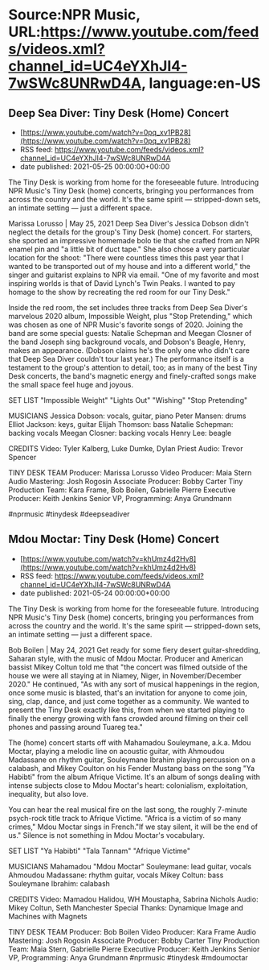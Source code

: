 # Source:NPR Music, URL:https://www.youtube.com/feeds/videos.xml?channel_id=UC4eYXhJI4-7wSWc8UNRwD4A, language:en-US

## Deep Sea Diver: Tiny Desk (Home) Concert
 - [https://www.youtube.com/watch?v=0pq_xv1PB28](https://www.youtube.com/watch?v=0pq_xv1PB28)
 - RSS feed: https://www.youtube.com/feeds/videos.xml?channel_id=UC4eYXhJI4-7wSWc8UNRwD4A
 - date published: 2021-05-25 00:00:00+00:00

The Tiny Desk is working from home for the foreseeable future. Introducing NPR Music's Tiny Desk (home) concerts, bringing you performances from across the country and the world. It's the same spirit — stripped-down sets, an intimate setting — just a different space.

Marissa Lorusso | May 25, 2021
Deep Sea Diver's Jessica Dobson didn't neglect the details for the group's Tiny Desk (home) concert. For starters, she sported an impressive homemade bolo tie that she crafted from an NPR enamel pin and "a little bit of duct tape." She also chose a very particular location for the shoot: "There were countless times this past year that I wanted to be transported out of my house and into a different world," the singer and guitarist explains to NPR via email. "One of my favorite and most inspiring worlds is that of David Lynch's Twin Peaks. I wanted to pay homage to the show by recreating the red room for our Tiny Desk."

Inside the red room, the set includes three tracks from Deep Sea Diver's marvelous 2020 album, Impossible Weight, plus "Stop Pretending," which was chosen as one of NPR Music's favorite songs of 2020. Joining the band are some special guests: Natalie Schepman and Meegan Closner of the band Joseph sing background vocals, and Dobson's Beagle, Henry, makes an appearance. (Dobson claims he's the only one who didn't care that Deep Sea Diver couldn't tour last year.) The performance itself is a testament to the group's attention to detail, too; as in many of the best Tiny Desk concerts, the band's magnetic energy and finely-crafted songs make the small space feel huge and joyous.

SET LIST
"Impossible Weight"
"Lights Out"
"Wishing"
"Stop Pretending"

MUSICIANS
Jessica Dobson: vocals, guitar, piano
Peter Mansen: drums
Elliot Jackson: keys, guitar
Elijah Thomson: bass
Natalie Schepman: backing vocals
Meegan Closner: backing vocals
Henry Lee: beagle

CREDITS
Video: Tyler Kalberg, Luke Dumke, Dylan Priest
Audio: Trevor Spencer

TINY DESK TEAM
Producer: Marissa Lorusso
Video Producer: Maia Stern
Audio Mastering: Josh Rogosin
Associate Producer: Bobby Carter
Tiny Production Team: Kara Frame, Bob Boilen, Gabrielle Pierre
Executive Producer: Keith Jenkins
Senior VP, Programming: Anya Grundmann

#nprmusic #tinydesk #deepseadiver

## Mdou Moctar: Tiny Desk (Home) Concert
 - [https://www.youtube.com/watch?v=khUmz4d2Hv8](https://www.youtube.com/watch?v=khUmz4d2Hv8)
 - RSS feed: https://www.youtube.com/feeds/videos.xml?channel_id=UC4eYXhJI4-7wSWc8UNRwD4A
 - date published: 2021-05-24 00:00:00+00:00

The Tiny Desk is working from home for the foreseeable future. Introducing NPR Music's Tiny Desk (home) concerts, bringing you performances from across the country and the world. It's the same spirit — stripped-down sets, an intimate setting — just a different space.

Bob Boilen | May 24, 2021
Get ready for some fiery desert guitar-shredding, Saharan style, with the music of Mdou Moctar. Producer and American bassist Mikey Coltun told me that "the concert was filmed outside of the house we were all staying at in Niamey, Niger, in November/December 2020." He continued, "As with any sort of musical happenings in the region, once some music is blasted, that's an invitation for anyone to come join, sing, clap, dance, and just come together as a community. We wanted to present the Tiny Desk exactly like this, from when we started playing to finally the energy growing with fans crowded around filming on their cell phones and passing around Tuareg tea."

The (home) concert starts off with Mahamadou Souleymane, a.k.a. Mdou Moctar, playing a melodic line on acoustic guitar, with Ahmoudou Madassane on rhythm guitar, Souleymane Ibrahim playing percussion on a calabash, and Mikey Coulton on his Fender Mustang bass on the song "Ya Habibti" from the album Afrique Victime. It's an album of songs dealing with intense subjects close to Mdou Moctar's heart: colonialism, exploitation, inequality, but also love.

You can hear the real musical fire on the last song, the roughly 7-minute psych-rock title track to Afrique Victime. "Africa is a victim of so many crimes," Mdou Moctar sings in French."If we stay silent, it will be the end of us." Silence is not something in Mdou Moctar's vocabulary.

SET LIST
"Ya Habibti"
"Tala Tannam"
"Afrique Victime"

MUSICIANS
Mahamadou "Mdou Moctar" Souleymane: lead guitar, vocals
Ahmoudou Madassane: rhythm guitar, vocals
Mikey Coltun: bass
Souleymane Ibrahim: calabash

CREDITS
Video: Mamadou Halidou, WH Moustapha, Sabrina Nichols
Audio: Mikey Coltun, Seth Manchester
Special Thanks: Dynamique Image and Machines with Magnets

TINY DESK TEAM
Producer: Bob Boilen
Video Producer: Kara Frame
Audio Mastering: Josh Rogosin
Associate Producer: Bobby Carter
Tiny Production Team: Maia Stern, Gabrielle Pierre
Executive Producer: Keith Jenkins
Senior VP, Programming: Anya Grundmann
#nprmusic #tinydesk #mdoumoctar

